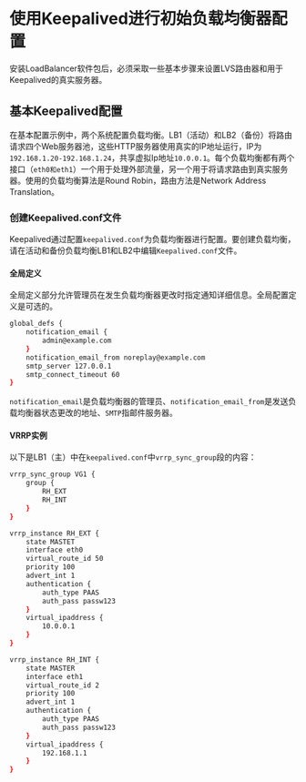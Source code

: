 # 使用Keepalived进行初始负载均衡器配置



安装LoadBalancer软件包后，必须采取一些基本步骤来设置LVS路由器和用于Keepalived的真实服务器。

## 基本Keepalived配置

在基本配置示例中，两个系统配置负载均衡。LB1（活动）和LB2（备份）将路由请求四个Web服务器池，这些HTTP服务器使用真实的IP地址运行，IP为`192.168.1.20-192.168.1.24`，共享虚拟Ip地址`10.0.0.1`。每个负载均衡都有两个接口（`eth0和eth1`）一个用于处理外部流量，另一个用于将请求路由到真实服务器。使用的负载均衡算法是Round Robin，路由方法是Network Address Translation。

### 创建Keepalived.conf文件

Keepalived通过配置`keepalived.conf`为负载均衡器进行配置。要创建负载均衡，请在活动和备份负载均衡LB1和LB2中编辑`Keepalived.conf`文件。

#### 全局定义

全局定义部分允许管理员在发生负载均衡器更改时指定通知详细信息。全局配置定义是可选的。

```bash
global_defs {
    notification_email {
        admin@example.com
    }
    notification_email_from noreplay@example.com
    smtp_server 127.0.0.1
    smtp_connect_timeout 60
}
```

`notification_email`是负载均衡器的管理员、`notification_email_from`是发送负载均衡器状态更改的地址、`SMTP`指邮件服务器。

#### VRRP实例

以下是LB1（主）中在`keepalived.conf`中`vrrp_sync_group`段的内容：

```bash
vrrp_sync_group VG1 {
    group {
        RH_EXT
        RH_INT
    }
}

vrrp_instance RH_EXT {
    state MASTET
    interface eth0
    virtual_route_id 50
    priority 100
    advert_int 1
    authentication {
        auth_type PAAS
        auth_pass passw123
    }
    virtual_ipaddress {
        10.0.0.1
    }
}

vrrp_instance RH_INT {
    state MASTER
    interface eth1
    virtual_route_id 2
    priority 100
    advert_int 1
    authentication {
        auth_type PAAS
        auth_pass passw123
    }
    virtual_ipaddress {
        192.168.1.1
    }
}
```

